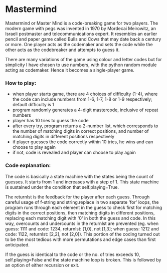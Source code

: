 # Mastermind

Mastermind or Master Mind is a code-breaking game for two players. The modern game with pegs was invented in 1970 by Mordecai Meirowitz, an Israeli postmaster and telecommunications expert. It resembles an earlier pencil and paper game called Bulls and Cows that may date back a century or more. One player acts as the codemaker and sets the code while the other acts as the codebreaker and attempts to guess it.

There are many variations of the game using colour and letter codes but for simplicity I have chosen to use numbers, with the python random module acting as codemaker. Hence it becomes a single-player game.


### How to play:
- when player starts game, there are 4 choices of difficulty (1-4), where the code can include numbers from 1-6, 1-7, 1-8 or 1-9 respectively; default difficulty is 1
- program randomly generates a 4-digit mastercode, inclusive of repeat numbers
- player has 10 tries to guess the code
- after every try, program returns a 2-number list, which corresponds to the number of matching digits in correct positions, and number of matching digits in different positions respectively
- if player guesses the code correctly within 10 tries, he wins and can choose to play again
- if not, code is revealed and player can choose to play again


### Code explanation:
The code is basically a state machine with the states being the count of guesses. It starts from 1 and increases with a step of 1. This state machine is sustained under the condition that self.playing=True.

The returnlst is the feedback for the player after each guess. Through careful usage of f-string and string.replace in two separate 'for' loops, the program runs through each element in the guess to check first for matching digits in the correct positions, then matching digits in different positions, replacing each matching digit with '0' in both the guess and code. In this way, overcounts and undercounts in the returnlst are prevented (eg. when guess: 1111 and code: 1234, returnlst: [1,0], not [1,3]; when guess: 1212 and code: 1122, returnlst: [2,2], not [2,0]). This portion of the coding turned out to be the most tedious with more permutations and edge cases than first anticipated.

If the guess is identical to the code or the no. of tries exceeds 10, self.playing=False and the state machine loop is broken. This is followed by an option of either recursion or exit.
